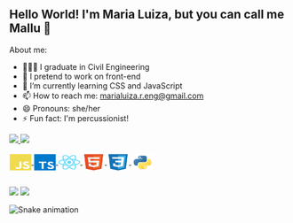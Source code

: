 ## Hello World! I'm Maria Luiza, but you can call me Mallu 👋

About me:

- 👩🏼‍🎓 I graduate in Civil Engineering
- 🔭 I pretend to work on front-end
- 🌱 I’m currently learning CSS and JavaScript
- 📫 How to reach me: marialuiza.r.eng@gmail.com
- 😄 Pronouns: she/her
- ⚡ Fun fact: I'm percussionist!

<div>
  <a href="https://github.com/mluizarodrigues">
  <img height="180em" src="https://github-readme-stats.vercel.app/api?username=mluizarodrigues&show_icons=true&theme=omni&include_all_commits=true&count_private=true"/>
  <img height="180em" src="https://github-readme-stats.vercel.app/api/top-langs/?username=mluizarodrigues&layout=compact&langs_count=7&theme=omni"/>
</div>

  
<div style="display: inline_block"><br>
  <img align="center" alt="Mallu-Js" height="30" width="40" src="https://raw.githubusercontent.com/devicons/devicon/master/icons/javascript/javascript-plain.svg">
  <img align="center" alt="Mallu-Ts" height="30" width="40" src="https://raw.githubusercontent.com/devicons/devicon/master/icons/typescript/typescript-plain.svg">
  <img align="center" alt="Mallu-React" height="30" width="40" src="https://raw.githubusercontent.com/devicons/devicon/master/icons/react/react-original.svg">
  <img align="center" alt="Mallu-HTML" height="30" width="40" src="https://raw.githubusercontent.com/devicons/devicon/master/icons/html5/html5-original.svg">
  <img align="center" alt="Mallu-CSS" height="30" width="40" src="https://raw.githubusercontent.com/devicons/devicon/master/icons/css3/css3-original.svg">
  <img align="center" alt="Mallu-Python" height="30" width="40" src="https://raw.githubusercontent.com/devicons/devicon/master/icons/python/python-original.svg">
</div>
 
  ##
  
 <div> 
  <a href = "mailto:marialuiza.r.eng@gmail.com"><img src="https://img.shields.io/badge/-Gmail-%23333?style=for-the-badge&logo=gmail&logoColor=white" target="_blank"></a>
  <a href="https://www.linkedin.com/in/m-luiza-rodrigues/" target="_blank"><img src="https://img.shields.io/badge/-LinkedIn-%230077B5?style=for-the-badge&logo=linkedin&logoColor=white" target="_blank"></a> 
 
  ![Snake animation](https://github.com/mluizarodrigues/mluizarodrigues/blob/output/github-contribution-grid-snake.svg)
 
</div>
